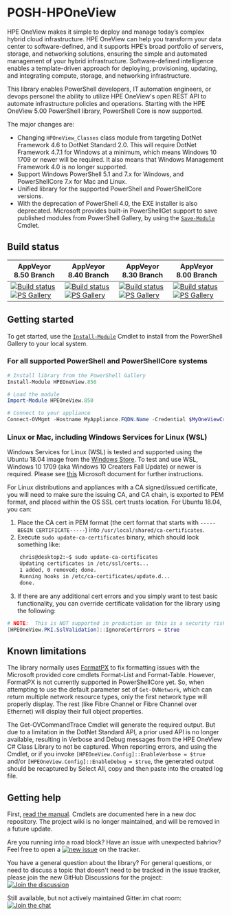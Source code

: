 POSH-HPOneView
==============

HPE OneView makes it simple to deploy and manage today’s complex hybrid cloud infrastructure. HPE OneView can help you transform your data center to software-defined, and it supports HPE’s broad portfolio of servers, storage, and networking solutions, ensuring the simple and automated management of your hybrid infrastructure.  Software-defined intelligence enables a template-driven approach for deploying, provisioning, updating, and integrating compute, storage, and networking infrastructure.

This library enables PowerShell developers, IT automation engineers, or devops personel the ability to utilize HPE OneView's open REST API to automate infrastructure policies and operations.  Starting with the HPE OneView 5.00 PowerShell library, PowerShell Core is now supported.

The major changes are:

* Changing `HPOneView_Classes` class module from targeting DotNet Framework 4.6 to DotNet Standard 2.0.  This will require DotNet Framework 4.7.1 for Windows at a minimum, which means Windows 10 1709 or newer will be required.  It also means that Windows Management Framework 4.0 is no longer supported.
* Support Windows PowerShell 5.1 and 7.x for Windows, and PowerShellCore 7.x for Mac and Linux.
* Unified library for the supported PowerShell and PowerShellCore versions.
* With the deprecation of PowerShell 4.0, the EXE installer is also deprecated.  Microsoft provides built-in PowerShellGet support to save published modules from PowerShell Gallery, by using the [`Save-Module`](https://go.microsoft.com/fwlink/?LinkId=531351) Cmdlet.

## Build status

AppVeyor 8.50 Branch | AppVeyor 8.40 Branch | AppVeyor 8.30 Branch | AppVeyor 8.00 Branch
-------------------- | -------------------- | -------------------- | --------------------
[![Build status][ov-master-build-status-badge]][ov-master-build-link] [![PS Gallery][ov-master-psgallery-badge]][ov-master-psgallery-link] | [![Build status][ov-minus1-build-status-badge]][ov-minus1-build-link] [![PS Gallery][ov-minus1-psgallery-badge]][ov-minus1-psgallery-link] | [![Build status][ov-minus2-build-status-badge]][ov-minus2-build-link] [![PS Gallery][ov-minus2-psgallery-badge]][ov-minus2-psgallery-link] | [![Build status][ov-minus3-build-status-badge]][ov-minus3-build-link] [![PS Gallery][ov-minus3-psgallery-badge]][ov-minus3-psgallery-link]

## Getting started
To get started, use the [`Install-Module`](https://go.microsoft.com/fwlink/?LinkID=398573) Cmdlet to install from the PowerShell Gallery to your local system.

### For all supported PowerShell and PowerShellCore systems
```PowerShell
# Install library from the PowerShell Gallery
Install-Module HPEOneView.850

# Load the module
Import-Module HPEOneView.850

# Connect to your appliance
Connect-OVMgmt -Hostname MyAppliance.FQDN.Name -Credential $MyOneViewCredential
```

### Linux or Mac, including Windows Services for Linux (WSL)
Windows Services for Linux (WSL) is tested and supported using the Ubuntu 18.04 image from the [Windows Store](https://www.microsoft.com/en-us/p/ubuntu-1804-lts/9n9tngvndl3q?activetab=pivot:overviewtab).  To test and use WSL, Windows 10 1709 (aka Windows 10 Creaters Fall Update) or newer is required.  Please see [this](https://docs.microsoft.com/en-us/windows/wsl/install-win10) Microsoft document for further instructions.

For Linux distributions and appliances with a CA signed/issued certificate, you will need to make sure the issuing CA, and CA chain, is exported to PEM format, and placed within the OS SSL cert trusts location.  For Ubuntu 18.04, you can:

1. Place the CA cert in PEM format (the cert format that starts with `-----BEGIN CERTIFICATE-----`) into `/usr/local/shared/ca-certificates`.
1. Execute `sudo update-ca-certificates` binary, which should look something like:
```bash
    chris@desktop2:~$ sudo update-ca-certificates
    Updating certificates in /etc/ssl/certs...
    1 added, 0 removed; done.
    Running hooks in /etc/ca-certificates/update.d...
    done.
```
3. If there are any additional cert errors and you simply want to test basic functionality, you can override certificate validation for the library using the following:
```powershell
# NOTE:  This is NOT supported in production as this is a security risk.
[HPEOneView.PKI.SslValidation]::IgnoreCertErrors = $true
```

## Known limitations
The library normally uses [FormatPX](https://github.com/KirkMunro/FormatPx) to fix formatting issues with the Microsoft provided core cmdlets Format-List and Format-Table.  However, FormatPX is not currently supported in PowerShellCore yet.  So, when attempting to use the default parameter set of `Get-OVNetwork`, which can return multiple network resource types, only the first network type will properly display.  The rest (like Fibre Channel or Fibre Channel over Ethernet) will display their full object properties.

The Get-OVCommandTrace Cmdlet will generate the required output.  But due to a limitation in the DotNet Standard API, a prior used API is no longer available, resulting in Verbose and Debug messages from the HPE OneView C# Class Library to not be captured.  When reporting errors, and using the Cmdlet, or if you invoke `[HPEOneView.Config]::EnableVerbose = $true` and/or `[HPEOneView.Config]::EnableDebug = $true`, the generated output should be recaptured by Select All, copy and then paste into the created log file.

## Getting help
First, [read the manual][ReadTheManualLink].  Cmdlets are documented here in a new doc repository.  The project wiki is no longer maintained, and will be removed in a future update.

Are you running into a road block?  Have an issue with unexpected bahriov?  Feel free to open a [![new issue][new-issue-badge-url]][new-issue-link] on the tracker.

You have a general question about the library?  For general questions, or need to discuss a topic that doesn't need to be tracked in the issue tracker, please join the new GitHub Discussions for the project: [![Join the discussion][github-chat-badge-url]][github-chat-link]

Still available, but not actively maintained Gitter.im chat room: [![Join the chat][gitter-chat-badge-url]][gitter-chat-link]

<!-- markdown variables links -->
[ReadTheManualLink]: https://hpe-docs.gitbook.io/posh-hpeoneview/

<!-- 8.50 -->
[ov-master-build-status-badge]: https://ci.appveyor.com/api/projects/status/v0fr443ttv7d162q?svg=true
[ov-master-build-link]: https://ci.appveyor.com/project/ChrisLynchHPE/posh-hpeoneview-kr9vk
[ov-master-psgallery-badge]: https://img.shields.io/powershellgallery/dt/HPEOneView.850.svg?label=PSGallery
[ov-master-psgallery-link]: https://www.powershellgallery.com/packages/HPEOneView.850

<!-- 8.40 -->
[ov-minus1-build-status-badge]: https://ci.appveyor.com/api/projects/status/v0fr443ttv7d162q?svg=true
[ov-minus1-build-link]: https://ci.appveyor.com/project/ChrisLynchHPE/posh-hpeoneview-kr9vk
[ov-minus1-psgallery-badge]: https://img.shields.io/powershellgallery/dt/HPEOneView.840.svg?label=PSGallery
[ov-minus1-psgallery-link]: https://www.powershellgallery.com/packages/HPEOneView.840

<!-- 8.30 -->
[ov-minus2-build-status-badge]: https://ci.appveyor.com/api/projects/status/vvl0ole2j3fetrxv?svg=true
[ov-minus2-build-link]: https://ci.appveyor.com/project/ChrisLynchHPE/posh-hpeoneview-x04yh
[ov-minus2-psgallery-badge]: https://img.shields.io/powershellgallery/dt/HPEOneView.830.svg?label=PSGallery
[ov-minus2-psgallery-link]: https://www.powershellgallery.com/packages/HPEOneView.830

<!-- 8.00 -->
[ov-minus3-build-status-badge]: https://ci.appveyor.com/api/projects/status/idhi32iprsb3iglr?svg=true
[ov-minus3-build-link]: https://ci.appveyor.com/project/ChrisLynchHPE/posh-hpeoneview-pbims
[ov-minus3-psgallery-badge]: https://img.shields.io/powershellgallery/dt/HPEOneView.800.svg?label=PSGallery
[ov-minus3-psgallery-link]: https://www.powershellgallery.com/packages/HPEOneView.800

<!-- MISC DO NOT TOUCH -->
[new-issue-badge-url]: https://img.shields.io/badge/issues-new-yellowgreen?style=flat&logo=github
[new-issue-link]: https://github.com/HewlettPackard/POSH-HPOneView/issues/new/choose
[github-chat-badge-url]: https://img.shields.io/badge/chat-on%20github%20discussions-green?style=flat&logo=gitter
[github-chat-link]: https://github.com/HewlettPackard/POSH-HPEOneView/discussions
[gitter-chat-badge-url]: https://camo.githubusercontent.com/fd5dd4417d3bc721ada1bf5564e66e74de3cf909/68747470733a2f2f696d672e736869656c64732e696f2f7374617469632f76312e7376673f6c6162656c3d63686174266d6573736167653d6f6e25323067697474657226636f6c6f723d696e666f726d6174696f6e616c266c6f676f3d676974746572
[gitter-chat-link]: https://gitter.im/POSH-HPOneView/Lobby?utm_source=badge&utm_medium=badge&utm_campaign=pr-badge&utm_content=badge